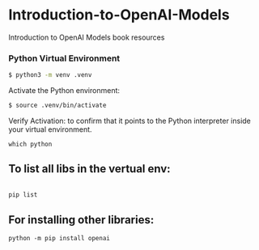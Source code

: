 # Introduction-to-OpenAI-Models
Introduction to OpenAI Models book resources

### Python Virtual Environment

```zsh & bash
$ python3 -m venv .venv
```

Activate the Python environment:

```zsh & bash
$ source .venv/bin/activate
```
Verify Activation: to confirm that it points to the Python interpreter inside your virtual environment.

```
which python
```


## To list all libs in the vertual env:

```Zsh & bash

pip list

```
## For installing other libraries:

```
python -m pip install openai
```